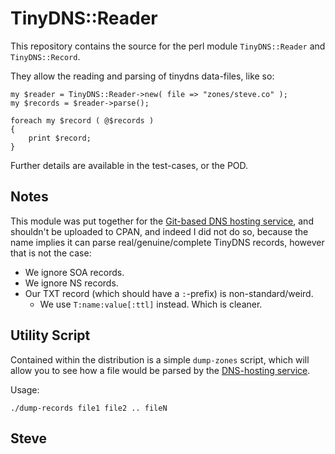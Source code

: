 TinyDNS::Reader
===============

This repository contains the source for the perl module `TinyDNS::Reader` and
`TinyDNS::Record`.

They allow the reading and parsing of tinydns data-files, like so:

    my $reader = TinyDNS::Reader->new( file => "zones/steve.co" );
    my $records = $reader->parse();

    foreach my $record ( @$records )
    {
        print $record;
    }

Further details are available in the test-cases, or the POD.

Notes
-----

This module was put together for the [Git-based DNS hosting service](https://dns-api.com/), and
shouldn't be uploaded to CPAN, and indeed I did not do so, because the name
implies it can parse real/genuine/complete TinyDNS records,
however that is not the case:

* We ignore SOA records.
* We ignore NS records.
* Our TXT record (which should have a `:`-prefix) is non-standard/weird.
   * We use `T:name:value[:ttl]` instead.  Which is cleaner.


Utility Script
--------------

Contained within the distribution is a simple `dump-zones` script,
which will allow you to see how a file would be parsed by the 
[DNS-hosting service](https://dns-api.com/).

Usage:

    ./dump-records file1 file2 .. fileN



Steve
--

